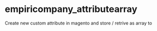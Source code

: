 # empiricompany_attributearray
Create new custom attribute in magento and store / retrive as array to
